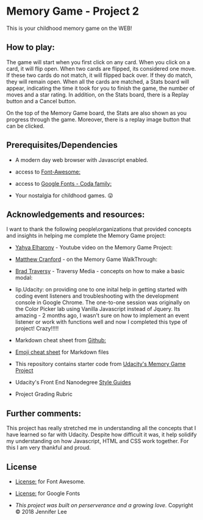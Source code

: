 # Memory Game - Project 2
This is your childhood memory game on the WEB!  

## How to play:
The game will start when you first click on any card.  When you click on a card, it will flip open.  When two cards are flipped, its considered one move.  If these two cards do not match, it will flipped back over.  If they do match, they will remain open.  When all the cards are matched, a Stats board will appear, indicating the time it took for you to finish the game, the number of moves and a star rating. In addition, on the Stats board, there is a Replay button and a Cancel button.


On the top of the Memory Game board, the Stats are also shown as you progress through the game.  Moreover, there is a replay image button that can be clicked.



## Prerequisites/Dependencies
* A modern day web browser with Javascript enabled.

* access to [Font-Awesome:](https://maxcdn.bootstrapcdn.com/font-awesome/4.6.1/css/font-awesome.min.css)

* access to [Google Fonts - Coda family:](https://fonts.googleapis.com/css?family=Coda)

* Your nostalgia for childhood games.  :stuck_out_tongue_winking_eye:



## Acknowledgements and resources:
I want to thank the following people\organizations that provided concepts and insights in helping me complete the Memory Game project:

* [Yahya Elharony](https://www.youtube.com/watch?v=G8J13lmApkQ&t=5s) - Youtube video on the Memory Game Project:


* [Matthew Cranford](https://matthewcranford.com/memory-game-walkthrough-part-1-setup/) - on the Memory Game WalkThrough:


* [Brad Traversy](https://www.youtube.com/watch?v=6ophW7Ask_0&t=1191s) - Traversy Media - concepts on how to make a basic modal:

* Iip.Udacity: on providing one to one inital help in getting started with coding event listeners and troubleshooting with the development console in Google Chrome. The one-to-one session was originally on the Color Picker lab using Vanilla Javascript instead of Jquery. Its amazing - 2 months ago, I wasn't sure on how to implement an event listener or work with functions well and now I completed this type of project!  Crazy!!!!!

* Markdown cheat sheet from [Github:](https://guides.github.com/pdfs/markdown-cheatsheet-online.pdf)


* [Emoji cheat sheet](https://www.webpagefx.com/tools/emoji-cheat-sheet/) for Markdown files

* This repository contains starter code from [Udacity's Memory Game Project](https://github.com/udacity/fend-project-memory-game)

* Udacity's Front End Nanodegree [Style Guides](https://github.com/udacity/frontend-nanodegree-styleguide)

* Project Grading Rubric



## Further comments:
This project has really stretched me in understanding all the concepts that I have learned so far with Udacity.  Despite how difficult it was, it help solidify my understanding on how Javascript, HTML and CSS work together. For this I am very thankful and proud. 


## License
* [License:](https://fontawesome.com/license) for Font Awesome.

* [License:](https://fonts.google.com/attribution) for Google Fonts

* _This project was built on perserverance and a growing love._  Copyright &copy; 2018 Jennifer Lee